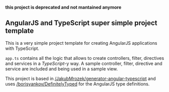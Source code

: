 **this project is deprecated and not mantained anymore**

AngularJS and TypeScript super simple project template
------------------------------------------------------

This is a very simple project template for creating AngularJS applications with TypeScript.

`app.ts` contains all the logic that allows to create controllers, filter, directives and services in a *TypeScript*-y way. A sample controller, filter, directive and service are included and being used in a sample view.

This project is based in [/JakubMrozek/generator-angular-typescript](https://github.com/JakubMrozek/generator-angular-typescript) and uses [/borisyankov/DefinitelyTyped](https://github.com/borisyankov/DefinitelyTyped) for the AngularJS type definitions.
